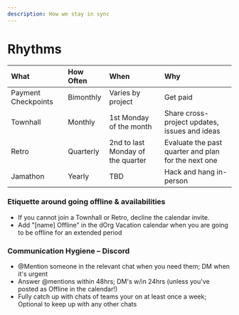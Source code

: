 ```yaml
---
description: How we stay in sync
---
```


# Rhythms

| What | How Often | When | Why |
| :--- | :--- | :--- | :--- |
| Payment Checkpoints | Bimonthly | Varies by project | Get paid |
| Townhall | Monthly | 1st Monday of the month | Share cross-project updates, issues and ideas |
| Retro | Quarterly | 2nd to last Monday of the quarter | Evaluate the past quarter and plan for the next one |
| Jamathon | Yearly | TBD | Hack and hang in-person |

### **Etiquette around going offline & availabilities**

* If you cannot join a Townhall or Retro, decline the calendar invite. 
* Add "\[name\] Offline" in the dOrg Vacation calendar when you are going to be offline for an extended period

### Communication Hygiene – Discord

* @Mention someone in the relevant chat when you need them; DM when it's urgent
* Answer @mentions within 48hrs; DM's w/in 24hrs \(unless you've posted as Offline in the calendar!\)
* Fully catch up with chats of teams your on at least once a week; Optional to keep up with any other chats

